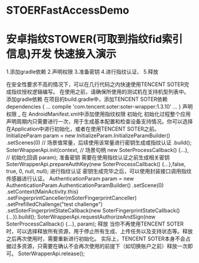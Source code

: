 # STOERFastAccessDemo

安卓指纹STOWER(可取到指纹fid索引信息)开发 快速接入演示
=
  1.添加gradle依赖
  2.声明权限
  3.准备密钥
  4.进行指纹认证、
  5.释放

  在安全性要求不高的情况下，可以在几行代码之内快速使用TENCENT SOTER完成指纹授权逻辑编写。
  在使用之前，请确保所使用的测试机在支持机型列表中。
  添加gradle依赖
  在项目的build.gradle中，添加TENCENT SOTER依赖
  dependencies {
      ...
      compile 'com.tencent.soter:soter-wrapper:1.3.10'
      ...
  }
  声明权限
  _
  在 AndroidManifest.xml中添加使用指纹权限
  <uses-permission android:name="android.permission.USE_FINGERPRINT"/>
  初始化
  初始化过程整个应用声明周期内只需要进行一次，用于生成基本配置和检查设备支持情况。你可以选择在Application中进行初始化，或者在使用TENCENT SOTER之前。
  InitializeParam param = new InitializeParam.InitializeParamBuilder()
  .setScenes(0) // 场景值常量，后续使用该常量进行密钥生成或指纹认证
  .build();
  SoterWrapperApi.init(context, // 场景句柄
  new SoterProcessCallback<SoterProcessNoExtResult>() {...}, // 初始化回调
  param);
  准备密钥
  需要在使用指纹认证之前生成相关密钥
  SoterWrapperApi.prepareAuthKey(new SoterProcessCallback<SoterProcessKeyPreparationResult>() {...},false, true, 0, null, null);
  进行指纹认证
  密钥生成完毕之后，可以使用封装接口调用指纹传感器进行认证。
  AuthenticationParam param = new AuthenticationParam.AuthenticationParamBuilder()
                                      .setScene(0)
                                      .setContext(MainActivity.this)
                                      .setFingerprintCanceller(mSoterFingerprintCanceller)
                                      .setPrefilledChallenge("test challenge")
                                      .setSoterFingerprintStateCallback(new SoterFingerprintStateCallback() {...}).build();
  SoterWrapperApi.requestAuthorizeAndSign(new SoterProcessCallback<SoterProcessAuthenticationResult>() {...}, param);
  释放
  当你不再使用TENCENT SOTER时，可以选择释放所有资源，用于停止所有生成、上传任务以及支持状态等。释放之后再次使用时，需要重新进行初始化。 实际上，TENCENT SOTER本身不会占据过多资源，只需要在确认不会再次使用的前提下（如切换账户之前）释放一次即可。
  SoterWrapperApi.release();
